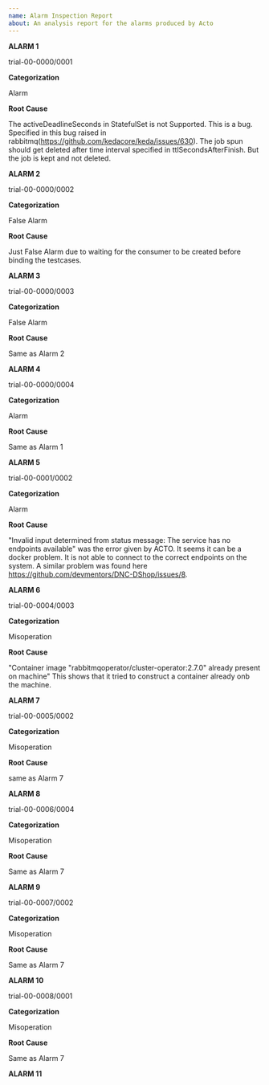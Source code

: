 ```yaml
---
name: Alarm Inspection Report
about: An analysis report for the alarms produced by Acto
---
```



**ALARM 1**

trial-00-0000/0001

**Categorization**

Alarm

**Root Cause**

The activeDeadlineSeconds in StatefulSet is not Supported. This is a bug. Specified in this bug raised in 
rabbitmq(https://github.com/kedacore/keda/issues/630). The job spun  should get deleted after time interval specified in ttlSecondsAfterFinish. But the job is kept
and not deleted.

**ALARM 2**

trial-00-0000/0002

**Categorization**

False Alarm

**Root Cause**

Just False Alarm due to waiting for the consumer to be created before binding the testcases.

**ALARM 3**

trial-00-0000/0003

**Categorization**

False Alarm

**Root Cause**

Same as Alarm 2

**ALARM 4**

trial-00-0000/0004

**Categorization**

Alarm

**Root Cause**

Same as Alarm 1

**ALARM 5**

trial-00-0001/0002

**Categorization**

Alarm

**Root Cause**

"Invalid input determined from status message: The service has no endpoints available" was the error given by ACTO. 
It seems it can be a docker problem. It is not able to connect to the correct endpoints on the system. A similar problem
was found here https://github.com/devmentors/DNC-DShop/issues/8. 



**ALARM 6**

trial-00-0004/0003

**Categorization**

Misoperation

**Root Cause**

"Container image \"rabbitmqoperator/cluster-operator:2.7.0\" already present on machine" This shows that it tried to construct a container already onb the machine.

**ALARM 7**

trial-00-0005/0002

**Categorization**

Misoperation

**Root Cause**

same as Alarm 7

**ALARM 8**

trial-00-0006/0004

**Categorization**

Misoperation

**Root Cause**

Same as Alarm 7

**ALARM 9**

trial-00-0007/0002

**Categorization**

Misoperation

**Root Cause**

Same as Alarm 7

**ALARM 10**

trial-00-0008/0001

**Categorization**

Misoperation

**Root Cause**

Same as Alarm 7

**ALARM 11**

